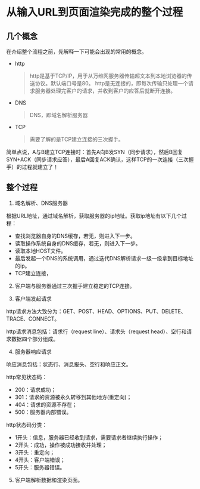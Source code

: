 # 从输入URL到页面渲染完成的整个过程

## 几个概念

在介绍整个流程之前，先解释一下可能会出现的常用的概念。

- http

  > http是基于TCP/IP，用于从万维网服务器传输超文本到本地浏览器的传送协议。默认端口号是80。 http是无连接的，即每次传输只处理一个请求服务器处理完客户的请求，并收到客户的应答后就断开连接。

- DNS

  > DNS，即域名解析服务器

- TCP

  > 需要了解的是TCP建立连接的三次握手。

简单点说，A与B建立TCP连接时：首先A向B发SYN（同步请求），然后B回复SYN+ACK（同步请求应答），最后A回复ACK确认，这样TCP的一次连接（三次握手）的过程就建立了！

## 整个过程

1. 域名解析、DNS服务器

  根据URL地址，通过域名解析，获取服务器的ip地址。获取ip地址有以下几个过程：

  - 查找浏览器自身的DNS缓存，若无，则进入下一步。
  - 读取操作系统自身的DNS缓存，若无，则进入下一步。
  - 读取本地HOST文件。
  - 最后发起一个DNS的系统调用，通过迭代DNS解析请求一级一级拿到目标地址的ip。
  - TCP建立连接，

2. 客户端与服务器通过三次握手建立稳定的TCP连接。

3. 客户端发起请求

  http请求方法大致分为：GET、POST、HEAD、OPTIONS、PUT、DELETE、TRACE、CONNECT。

  http请求消息包括：请求行（request line）、请求头（request head）、空行和请求数据四个部分组成。

4. 服务器响应请求

  响应消息包括：状态行、消息报头、空行和响应正文。

  http常见状态码：

  - 200：请求成功；
  - 301：请求的资源被永久转移到其他地方(重定向)；
  - 404：请求的资源不存在；
  - 500：服务器内部错误。

  http状态码分类：

  - 1开头：信息，服务器已经收到请求，需要请求者继续执行操作；
  - 2开头：成功，操作被成功接收并处理；
  - 3开头：重定向；
  - 4开头：客户端错误；
  - 5开头：服务器错误。

5. 客户端解析数据和渲染页面。
